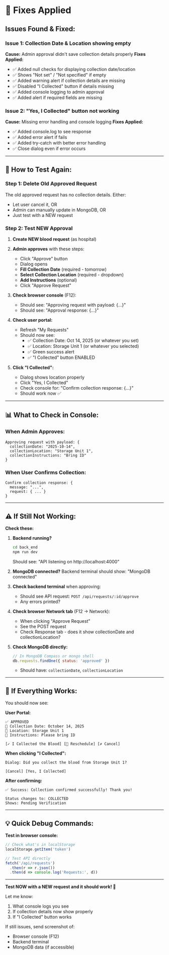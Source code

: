 # 🔧 Fixes Applied

## Issues Found & Fixed:

### **Issue 1: Collection Date & Location showing empty**
**Cause:** Admin approval didn't save collection details properly
**Fixes Applied:**
- ✅ Added null checks for displaying collection date/location
- ✅ Shows "Not set" / "Not specified" if empty
- ✅ Added warning alert if collection details are missing
- ✅ Disabled "I Collected" button if details missing
- ✅ Added console logging to admin approval
- ✅ Added alert if required fields are missing

### **Issue 2: "Yes, I Collected" button not working**
**Cause:** Missing error handling and console logging
**Fixes Applied:**
- ✅ Added console.log to see response
- ✅ Added error alert if fails
- ✅ Added try-catch with better error handling
- ✅ Close dialog even if error occurs

---

## 🧪 How to Test Again:

### **Step 1: Delete Old Approved Request**
The old approved request has no collection details. Either:
- Let user cancel it, OR
- Admin can manually update in MongoDB, OR
- Just test with a NEW request

### **Step 2: Test NEW Approval**

1. **Create NEW blood request** (as hospital)
2. **Admin approves** with these steps:
   - Click "Approve" button
   - Dialog opens
   - **Fill Collection Date** (required - tomorrow)
   - **Select Collection Location** (required - dropdown)
   - **Add Instructions** (optional)
   - Click "Approve Request"
   
3. **Check browser console** (F12):
   - Should see: "Approving request with payload: {...}"
   - Should see: "Approval response: {...}"
   
4. **Check user portal:**
   - Refresh "My Requests"
   - Should now see:
     - ✅ Collection Date: Oct 14, 2025 (or whatever you set)
     - ✅ Location: Storage Unit 1 (or whatever you selected)
     - ✅ Green success alert
     - ✅ "I Collected" button ENABLED

5. **Click "I Collected":**
   - Dialog shows location properly
   - Click "Yes, I Collected"
   - Check console for: "Confirm collection response: {...}"
   - Should work now ✅

---

## 📊 What to Check in Console:

### **When Admin Approves:**
```
Approving request with payload: {
  collectionDate: "2025-10-14",
  collectionLocation: "Storage Unit 1", 
  collectionInstructions: "Bring ID"
}
```

### **When User Confirms Collection:**
```
Confirm collection response: {
  message: "...",
  request: { ... }
}
```

---

## ⚠️ If Still Not Working:

**Check these:**

1. **Backend running?**
   ```bash
   cd back_end
   npm run dev
   ```
   Should see: "API listening on http://localhost:4000"

2. **MongoDB connected?**
   Backend terminal should show: "MongoDB connected"

3. **Check backend terminal** when approving:
   - Should see API request: `POST /api/requests/:id/approve`
   - Any errors printed?

4. **Check browser Network tab** (F12 → Network):
   - When clicking "Approve Request"
   - See the POST request
   - Check Response tab - does it show collectionDate and collectionLocation?

5. **Check MongoDB directly:**
   ```javascript
   // In MongoDB Compass or mongo shell
   db.requests.findOne({ status: 'approved' })
   ```
   - Should have: `collectionDate`, `collectionLocation`

---

## 🚀 If Everything Works:

You should now see:

**User Portal:**
```
✅ APPROVED
📅 Collection Date: October 14, 2025
📍 Location: Storage Unit 1  
📝 Instructions: Please bring ID

[✓ I Collected the Blood] [📅 Reschedule] [✗ Cancel]
```

**When clicking "I Collected":**
```
Dialog: Did you collect the blood from Storage Unit 1?

[Cancel] [Yes, I Collected]
```

**After confirming:**
```
✅ Success: Collection confirmed successfully! Thank you!

Status changes to: COLLECTED
Shows: Pending Verification
```

---

## 💡 Quick Debug Commands:

**Test in browser console:**
```javascript
// Check what's in localStorage
localStorage.getItem('token')

// Test API directly
fetch('/api/requests')
  .then(r => r.json())
  .then(d => console.log('Requests:', d))
```

---

**Test NOW with a NEW request and it should work! 🎯**

Let me know:
1. What console logs you see
2. If collection details now show properly
3. If "I Collected" button works

If still issues, send screenshot of:
- Browser console (F12)
- Backend terminal
- MongoDB data (if accessible)

